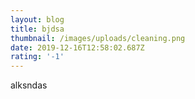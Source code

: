 ```yaml
---
layout: blog
title: bjdsa
thumbnail: /images/uploads/cleaning.png
date: 2019-12-16T12:58:02.687Z
rating: '-1'
---
```

alksndas
